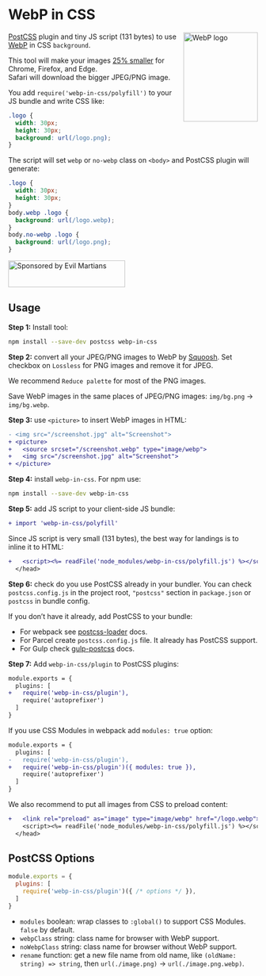 # WebP in CSS

<img src="https://ai.github.io/webp-in-css/webp-logo.svg" align="right"
     alt="WebP logo" width="150" height="180">

[PostCSS] plugin and tiny JS script (131 bytes) to use [WebP] in CSS `background`.

This tool will make your images [25% smaller] for Chrome, Firefox, and Edge.
Safari will download the bigger JPEG/PNG image.

You add `require('webp-in-css/polyfill')` to your JS bundle and write CSS like:

```css
.logo {
  width: 30px;
  height: 30px;
  background: url(/logo.png);
}
```

The script will set `webp` or `no-webp` class on `<body>`
and PostCSS plugin will generate:

```css
.logo {
  width: 30px;
  height: 30px;
}
body.webp .logo {
  background: url(/logo.webp);
}
body.no-webp .logo {
  background: url(/logo.png);
}
```

[25% smaller]: https://developers.google.com/speed/webp/docs/webp_lossless_alpha_study#results
[PostCSS]: https://github.com/postcss/postcss
[WebP]: https://en.wikipedia.org/wiki/WebP

<a href="https://evilmartians.com/?utm_source=webp-in-css">
  <img src="https://evilmartians.com/badges/sponsored-by-evil-martians.svg"
       alt="Sponsored by Evil Martians" width="236" height="54">
</a>


## Usage

**Step 1:** Install tool:

```sh
npm install --save-dev postcss webp-in-css
```

**Step 2:** convert all your JPEG/PNG images to WebP by [Squoosh].
Set checkbox on `Lossless` for PNG images and remove it for JPEG.

We recommend `Reduce palette` for most of the PNG images.

Save WebP images in the same places of JPEG/PNG images:
`img/bg.png` → `img/bg.webp`.

**Step 3:** use `<picture>` to insert WebP images in HTML:

```diff html
- <img src="/screenshot.jpg" alt="Screenshot">
+ <picture>
+   <source srcset="/screenshot.webp" type="image/webp">
+   <img src="/screenshot.jpg" alt="Screenshot">
+ </picture>
```

**Step 4:** install `webp-in-css`. For npm use:

```sh
npm install --save-dev webp-in-css
```

**Step 5:** add JS script to your client-side JS bundle:

```diff js
+ import 'webp-in-css/polyfill'
```

Since JS script is very small (131 bytes), the best way for landings
is to inline it to HTML:

```diff html
+   <script><%= readFile('node_modules/webp-in-css/polyfill.js') %></script>
  </head>
```

**Step 6:** check do you use PostCSS already in your bundler.
You can check `postcss.config.js` in the project root,
`"postcss"` section in `package.json` or `postcss` in bundle config.

If you don’t have it already, add PostCSS to your bundle:

* For webpack see [postcss-loader] docs.
* For Parcel create `postcss.config.js` file.
  It already has PostCSS support.
* For Gulp check [gulp-postcss] docs.

**Step 7:** Add `webp-in-css/plugin` to PostCSS plugins:

```diff js
module.exports = {
  plugins: [
+   require('webp-in-css/plugin'),
    require('autoprefixer')
  ]
}
```

If you use CSS Modules in webpack add `modules: true` option:

```diff js
module.exports = {
  plugins: [
-   require('webp-in-css/plugin'),
+   require('webp-in-css/plugin')({ modules: true }),
    require('autoprefixer')
  ]
}
```

We also recommend to put all images from CSS to preload content:

```diff html
+   <link rel="preload" as="image" type="image/webp" href="/logo.webp">
    <script><%= readFile('node_modules/webp-in-css/polyfill.js') %></script>
  </head>
```

[postcss-loader]: https://github.com/postcss/postcss-loader#usage
[gulp-postcss]: https://github.com/postcss/gulp-postcss
[Squoosh]: https://squoosh.app/


## PostCSS Options

```js
module.exports = {
  plugins: [
    require('webp-in-css/plugin')({ /* options */ }),
  ]
}
```

* `modules` boolean: wrap classes to `:global()` to support CSS Modules.
  `false` by default.
* `webpClass` string: class name for browser with WebP support.
* `noWebpClass` string: class name for browser without WebP support.
* `rename` function: get a new file name from old name, like `(oldName: string) => string`, then `url(./image.png)` → `url(./image.png.webp)`.
